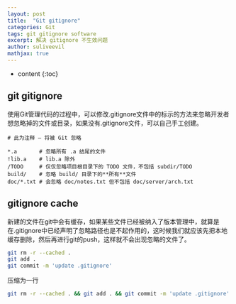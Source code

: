 ```yaml
---
layout: post
title:  "Git gitignore"
categories: Git
tags: git gitignore software
excerpt: 解决 gitignore 不生效问题
author: suliveevil
mathjax: true
---
```


* content
{:toc}

## git gitignore

使用Git管理代码的过程中，可以修改.gitignore文件中的标示的方法来忽略开发者想忽略掉的文件或目录，如果没有.gitignore文件，可以自己手工创建。


```text
# 此为注释 – 将被 Git 忽略
 
*.a       # 忽略所有 .a 结尾的文件
!lib.a    # lib.a 除外
/TODO     # 仅仅忽略项目根目录下的 TODO 文件，不包括 subdir/TODO
build/    # 忽略 build/ 目录下的**所有**文件
doc/*.txt # 会忽略 doc/notes.txt 但不包括 doc/server/arch.txt
```

## gitignore cache

新建的文件在git中会有缓存，如果某些文件已经被纳入了版本管理中，就算是在.gitignore中已经声明了忽略路径也是不起作用的，这时候我们就应该先把本地缓存删除，然后再进行git的push，这样就不会出现忽略的文件了。

```bash
git rm -r --cached .
git add .
git commit -m 'update .gitignore'
```

压缩为一行

```bash
git rm -r --cached . && git add . && git commit -m 'update .gitignore'
```

